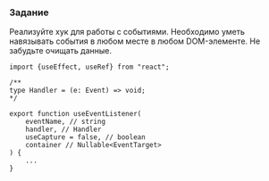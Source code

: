 ### Задание

Реализуйте хук для работы с событиями. Необходимо уметь навязывать события в любом месте в любом DOM-элементе. Не забудьте очищать данные. 

```tsx
import {useEffect, useRef} from "react";

/**
type Handler = (e: Event) => void;
*/

export function useEventListener(
    eventName, // string
    handler, // Handler
    useCapture = false, // boolean
    container // Nullable<EventTarget>
) {
    ...
}
```
